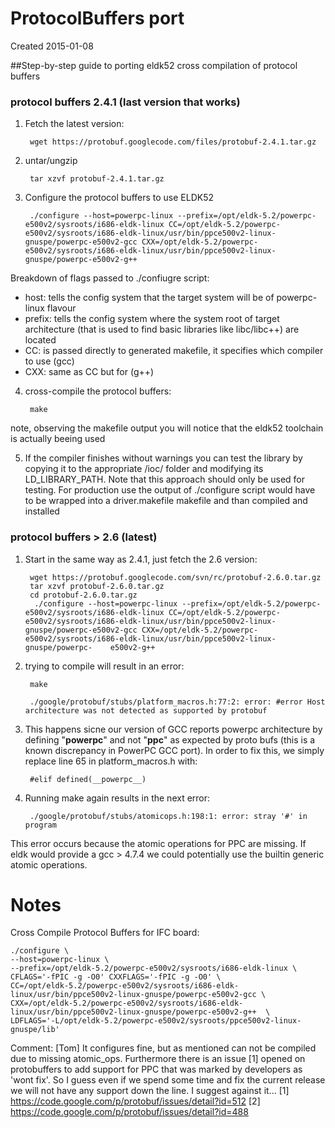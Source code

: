 # ProtocolBuffers port
Created 2015-01-08

##Step-by-step guide to porting eldk52 cross compilation of protocol buffers

### protocol buffers 2.4.1 (last version that works) 

1. Fetch the latest version: 
        
        wget https://protobuf.googlecode.com/files/protobuf-2.4.1.tar.gz

1. untar/ungzip

        tar xzvf protobuf-2.4.1.tar.gz

1. Configure the protocol buffers to use ELDK52

        ./configure --host=powerpc-linux --prefix=/opt/eldk-5.2/powerpc-e500v2/sysroots/i686-eldk-linux CC=/opt/eldk-5.2/powerpc-e500v2/sysroots/i686-eldk-linux/usr/bin/ppce500v2-linux-gnuspe/powerpc-e500v2-gcc CXX=/opt/eldk-5.2/powerpc-e500v2/sysroots/i686-eldk-linux/usr/bin/ppce500v2-linux-gnuspe/powerpc-e500v2-g++

 Breakdown of flags passed to ./confiugre script: 
- host: tells the config system that the target system will be of powerpc-linux flavour
- prefix: tells the config system where the system root of target architecture (that is used to find basic libraries like libc/libc++) are located
- CC: is passed directly to generated makefile, it specifies which compiler to use (gcc)
- CXX: same as CC but for (g++) 

4. cross-compile the protocol buffers: 

        make 

note, observing the makefile output you will notice that the eldk52 toolchain is actually beeing used

5. If the compiler finishes without warnings you can test the library by copying it to the appropriate /ioc/ folder and modifying its LD_LIBRARY_PATH. Note that this approach should only be used for testing. For production use the output of ./configure script would have to be wrapped into a driver.makefile makefile and than compiled and installed


### protocol buffers > 2.6 (latest) 

1. Start in the same way as 2.4.1, just fetch the 2.6 version: 

        wget https://protobuf.googlecode.com/svn/rc/protobuf-2.6.0.tar.gz
        tar xzvf protobuf-2.6.0.tar.gz
        cd protobuf-2.6.0.tar.gz
         ./configure --host=powerpc-linux --prefix=/opt/eldk-5.2/powerpc-e500v2/sysroots/i686-eldk-linux CC=/opt/eldk-5.2/powerpc-e500v2/sysroots/i686-eldk-linux/usr/bin/ppce500v2-linux-gnuspe/powerpc-e500v2-gcc CXX=/opt/eldk-5.2/powerpc-e500v2/sysroots/i686-eldk-linux/usr/bin/ppce500v2-linux-gnuspe/powerpc-    e500v2-g++


1. trying to compile will result in an error: 

        make 

        ./google/protobuf/stubs/platform_macros.h:77:2: error: #error Host architecture was not detected as supported by protobuf 


1. This happens sicne our version of GCC reports powerpc architecture by defining "__powerpc__" and not "__ppc__" as expected by proto bufs (this is a known discrepancy in PowerPC GCC port). In order to fix this, we simply replace line 65 in platform_macros.h with: 

        #elif defined(__powerpc__)


1. Running make again results in the next error: 

        ./google/protobuf/stubs/atomicops.h:198:1: error: stray '#' in program 

This error occurs because the atomic operations for PPC are missing. If eldk would provide a gcc > 4.7.4 we could potentially use the builtin generic atomic operations. 

# Notes

Cross Compile Protocol Buffers for IFC board:

```
./configure \
--host=powerpc-linux \
--prefix=/opt/eldk-5.2/powerpc-e500v2/sysroots/i686-eldk-linux \
CFLAGS='-fPIC -g -O0' CXXFLAGS='-fPIC -g -O0' \
CC=/opt/eldk-5.2/powerpc-e500v2/sysroots/i686-eldk-linux/usr/bin/ppce500v2-linux-gnuspe/powerpc-e500v2-gcc \
CXX=/opt/eldk-5.2/powerpc-e500v2/sysroots/i686-eldk-linux/usr/bin/ppce500v2-linux-gnuspe/powerpc-e500v2-g++  \
LDFLAGS='-L/opt/eldk-5.2/powerpc-e500v2/sysroots/ppce500v2-linux-gnuspe/lib'
```

Comment: [Tom] It configures fine, but as mentioned can not be compiled due to missing atomic_ops. Furthermore there is
an issue [1] opened on protobuffers to add support for PPC that was marked by developers as 'wont fix'. So I guess even
if we spend some time and fix the current release we will not have any support down the line. I suggest against it...
[1] https://code.google.com/p/protobuf/issues/detail?id=512
[2] https://code.google.com/p/protobuf/issues/detail?id=488




